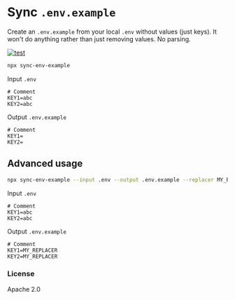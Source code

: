 # Sync `.env.example`

Create an `.env.example` from your local `.env` without values (just keys). It won't do anything rather than just removing values. No parsing.

[![test](https://github.com/seanghay/sync-env-example/actions/workflows/test.yml/badge.svg)](https://github.com/seanghay/sync-env-example/actions/workflows/test.yml)


```sh
npx sync-env-example
```

Input `.env`

```env
# Comment
KEY1=abc
KEY2=abc
```

Output `.env.example`

```env
# Comment
KEY1=
KEY2=
```


## Advanced usage

```sh
npx sync-env-example --input .env --output .env.example --replacer MY_REPLACER
```

Input `.env`

```env
# Comment
KEY1=abc
KEY2=abc
```

Output `.env.example`

```env
# Comment
KEY1=MY_REPLACER
KEY2=MY_REPLACER
```

### License

Apache 2.0
